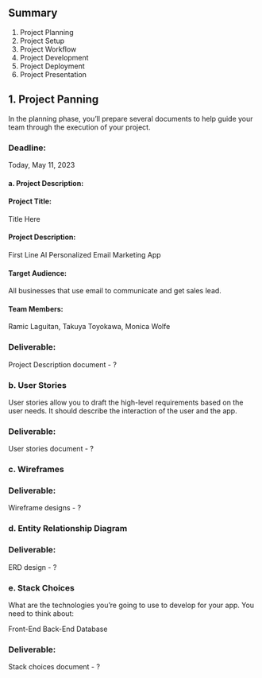 ## Summary

1. Project Planning
2. Project Setup
3. Project Workflow
4. Project Development
5. Project Deployment
6. Project Presentation

## 1. Project Panning

In the planning phase, you’ll prepare several documents to help guide your team through the execution of your project.

### Deadline:

Today, May 11, 2023

#### a. Project Description:

#### Project Title:

Title Here

#### Project Description:

First Line AI Personalized Email Marketing App

#### Target Audience:

All businesses that use email to communicate and get sales lead.

#### Team Members:

Ramic Laguitan, Takuya Toyokawa, Monica Wolfe

### Deliverable:

Project Description document - ?

### b. User Stories

User stories allow you to draft the high-level requirements based on the user needs. It should describe the interaction of the user and the app.

### Deliverable:

User stories document - ?

### c. Wireframes

### Deliverable:

Wireframe designs - ?

### d. Entity Relationship Diagram

### Deliverable:

ERD design - ?

### e. Stack Choices

What are the technologies you’re going to use to develop for your app. You need to think about:

Front-End
Back-End
Database

### Deliverable:

Stack choices document - ?
